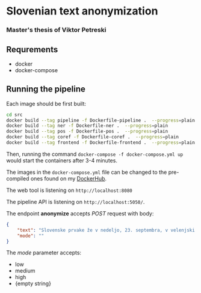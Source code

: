 # Slovenian text anonymization
### Master's thesis of Viktor Petreski 

## Requrements
- docker
- docker-compose

## Running the pipeline

Each image should be first built:
```bash
cd src
docker build --tag pipeline -f Dockerfile-pipeline .  --progress=plain
docker build --tag ner -f Dockerfile-ner .  --progress=plain
docker build --tag pos -f Dockerfile-pos .  --progress=plain
docker build --tag coref -f Dockerfile-coref .  --progress=plain
docker build --tag frontend -f Dockerfile-frontend .  --progress=plain 
```

Then, running the command `docker-compose -f docker-compose.yml up`  would start the containers after 3-4 minutes. 

The images in the `docker-compose.yml` file can be changed to the pre-compiled ones found on my [DockerHub](https://hub.docker.com/u/petreskiv).

The web tool is listening on `http://localhost:8080`

The pipeline API is listening on `http://localhost:5050/`.

The endpoint __anonymize__ accepts *POST* request with body: 
```json
{
    "text": "Slovenske prvake že v nedeljo, 23. septembra, v velenjski Rdeči dvorani čaka večni derbi z Gorenjem v okviru tretjega kroga lige NLB, v četrtek, 29. septembra, pa še gostovanje pri španski Barceloni. Katalonski velikan, kjer igrata tudi slovenska reprezentanta Blaž Janc in Domen Makuc, je v zadnjih dveh sezonah slavil v ligi prvakov.",
    "mode": ""
}
```
The _mode_ parameter accepts:
- low
- medium
- high
- {empty string}
